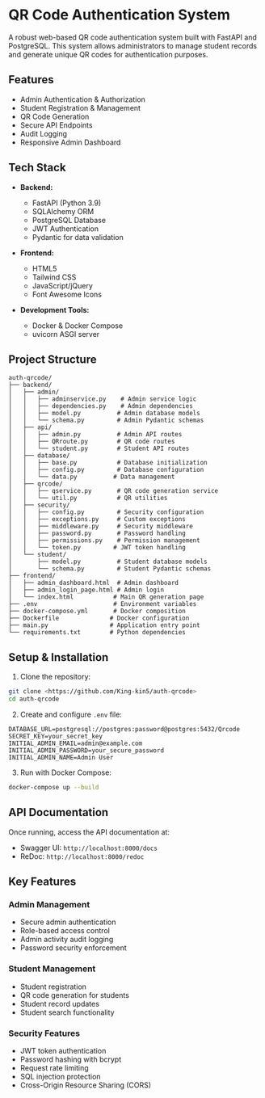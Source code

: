 # QR Code Authentication System

A robust web-based QR code authentication system built with FastAPI and PostgreSQL. This system allows administrators to manage student records and generate unique QR codes for authentication purposes.

## Features

- Admin Authentication & Authorization
- Student Registration & Management
- QR Code Generation
- Secure API Endpoints
- Audit Logging
- Responsive Admin Dashboard

## Tech Stack

- **Backend:**
  - FastAPI (Python 3.9)
  - SQLAlchemy ORM
  - PostgreSQL Database
  - JWT Authentication
  - Pydantic for data validation

- **Frontend:**
  - HTML5
  - Tailwind CSS
  - JavaScript/jQuery
  - Font Awesome Icons

- **Development Tools:**
  - Docker & Docker Compose
  - uvicorn ASGI server

## Project Structure

```
auth-qrcode/
├── backend/
│   ├── admin/
│   │   ├── adminservice.py    # Admin service logic
│   │   ├── dependencies.py    # Admin dependencies
│   │   ├── model.py          # Admin database models
│   │   └── schema.py         # Admin Pydantic schemas
│   ├── api/
│   │   ├── admin.py          # Admin API routes
│   │   ├── QRroute.py        # QR code routes
│   │   └── student.py        # Student API routes
│   ├── database/
│   │   ├── base.py           # Database initialization
│   │   ├── config.py         # Database configuration
│   │   └── data.py          # Data management
│   ├── qrcode/
│   │   ├── qservice.py       # QR code generation service
│   │   └── util.py           # QR utilities
│   ├── security/
│   │   ├── config.py         # Security configuration
│   │   ├── exceptions.py     # Custom exceptions
│   │   ├── middleware.py     # Security middleware
│   │   ├── password.py       # Password handling
│   │   ├── permissions.py    # Permission management
│   │   └── token.py         # JWT token handling
│   └── student/
│       ├── model.py          # Student database models
│       └── schema.py         # Student Pydantic schemas
├── frontend/
│   ├── admin_dashboard.html  # Admin dashboard
│   ├── admin_login_page.html # Admin login
│   └── index.html           # Main QR generation page
├── .env                     # Environment variables
├── docker-compose.yml       # Docker composition
├── Dockerfile              # Docker configuration
├── main.py                 # Application entry point
└── requirements.txt        # Python dependencies
```

## Setup & Installation

1. Clone the repository:
```sh
git clone <https://github.com/King-kin5/auth-qrcode>
cd auth-qrcode
```

2. Create and configure `.env` file:
```env
DATABASE_URL=postgresql://postgres:password@postgres:5432/Qrcode
SECRET_KEY=your_secret_key
INITIAL_ADMIN_EMAIL=admin@example.com
INITIAL_ADMIN_PASSWORD=your_secure_password
INITIAL_ADMIN_NAME=Admin User
```

3. Run with Docker Compose:
```sh
docker-compose up --build
```

## API Documentation

Once running, access the API documentation at:
- Swagger UI: `http://localhost:8000/docs`
- ReDoc: `http://localhost:8000/redoc`

## Key Features

### Admin Management
- Secure admin authentication
- Role-based access control
- Admin activity audit logging
- Password security enforcement

### Student Management
- Student registration
- QR code generation for students
- Student record updates
- Student search functionality

### Security Features
- JWT token authentication
- Password hashing with bcrypt
- Request rate limiting
- SQL injection protection
- Cross-Origin Resource Sharing (CORS)


